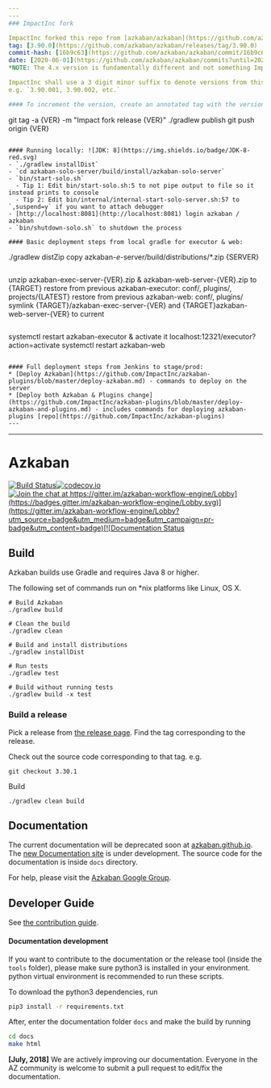 ```yaml
---
---
### ImpactInc fork

ImpactInc forked this repo from [azkaban/azkaban](https://github.com/azkaban/azkaban)
tag: [3.90.0](https://github.com/azkaban/azkaban/releases/tag/3.90.0)
commit-hash: [16b9c63](https://github.com/azkaban/azkaban/commit/16b9c637cb1ba98932da7e1f69b2f93e7882b723)
date: [2020-06-01](https://github.com/azkaban/azkaban/commits?until=2020-06-01)   
*NOTE: The 4.x version is fundamentally different and not something ImpactInc wants.*

ImpactInc shall use a 3 digit minor suffix to denote versions from this point forward.   
e.g. `3.90.001, 3.90.002, etc.`

#### To increment the version, create an annotated tag with the version number.
```
git tag -a {VER} -m "Impact fork release {VER}"
./gradlew publish
git push origin {VER}
```

#### Running locally: ![JDK: 8](https://img.shields.io/badge/JDK-8-red.svg)
- `./gradlew installDist`
- `cd azkaban-solo-server/build/install/azkaban-solo-server`
- `bin/start-solo.sh` 
  - Tip 1: Edit bin/start-solo.sh:5 to not pipe output to file so it instead prints to console
  - Tip 2: Edit bin/internal/internal-start-solo-server.sh:57 to `,suspend=y` if you want to attach debugger
- [http://localhost:8081](http://localhost:8081) login azkaban / azkaban
- `bin/shutdown-solo.sh` to shutdown the process

#### Basic deployment steps from local gradle for executor & web:
```
./gradlew distZip
copy azkaban-*e*-server/build/distributions/*.zip {SERVER}
```   
```
unzip azkaban-exec-server-{VER}.zip & azkaban-web-server-{VER}.zip to {TARGET}
restore from previous azkaban-executor: conf/, plugins/, projects/{LATEST} 
restore from previous azkaban-web: conf/, plugins/
symlink {TARGET}/azkaban-exec-server-{VER} and {TARGET}azkaban-web-server-{VER} to current
```
```
systemctl restart azkaban-executor & activate it localhost:12321/executor?action=activate
systemctl restart azkaban-web
```

#### Full deployment steps from Jenkins to stage/prod:
* [Deploy Azkaban](https://github.com/ImpactInc/azkaban-plugins/blob/master/deploy-azkaban.md) - commands to deploy on the server
* [Deploy both Azkaban & Plugins change](https://github.com/ImpactInc/azkaban-plugins/blob/master/deploy-azkaban-and-plugins.md) - includes commands for deploying azkaban-plugins [repo](https://github.com/ImpactInc/azkaban-plugins)
---   
```

---
# Azkaban 

[![Build Status](http://img.shields.io/travis/azkaban/azkaban.svg?style=flat)](https://travis-ci.org/azkaban/azkaban)[![codecov.io](https://codecov.io/github/azkaban/azkaban/branch/master/graph/badge.svg)](https://codecov.io/github/azkaban/azkaban)[![Join the chat at https://gitter.im/azkaban-workflow-engine/Lobby](https://badges.gitter.im/azkaban-workflow-engine/Lobby.svg)](https://gitter.im/azkaban-workflow-engine/Lobby?utm_source=badge&utm_medium=badge&utm_campaign=pr-badge&utm_content=badge)[![Documentation Status](https://readthedocs.org/projects/azkaban/badge/?version=latest)](http://azkaban.readthedocs.org/en/latest/?badge=latest)


## Build
Azkaban builds use Gradle and requires Java 8 or higher.

The following set of commands run on *nix platforms like Linux, OS X.

```
# Build Azkaban
./gradlew build

# Clean the build
./gradlew clean

# Build and install distributions
./gradlew installDist

# Run tests
./gradlew test

# Build without running tests
./gradlew build -x test
```

### Build a release

Pick a release from [the release page](https://github.com/azkaban/azkaban/releases). 
Find the tag corresponding to the release.

Check out the source code corresponding to that tag.
e.g.

`
git checkout 3.30.1
`

Build 
```
./gradlew clean build
```

## Documentation

The current documentation will be deprecated soon at [azkaban.github.io](http://azkaban.github.io). 
The [new Documentation site](https://azkaban.readthedocs.io/en/latest/) is under development.
The source code for the documentation is inside `docs` directory.

For help, please visit the [Azkaban Google Group](https://groups.google.com/forum/?fromgroups#!forum/azkaban-dev).

## Developer Guide

See [the contribution guide](https://github.com/azkaban/azkaban/blob/master/CONTRIBUTING.md).

#### Documentation development

If you want to contribute to the documentation or the release tool (inside the `tools` folder), 
please make sure python3 is installed in your environment. python virtual environment is recommended to run these scripts.

To download the python3 dependencies, run 

```bash
pip3 install -r requirements.txt
```
After, enter the documentation folder `docs` and make the build by running
```bash
cd docs
make html
```


**[July, 2018]** We are actively improving our documentation. Everyone in the AZ community is 
welcome to submit a pull request to edit/fix the documentation.

